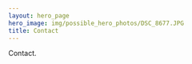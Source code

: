 ```yaml
---
layout: hero_page
hero_image: img/possible_hero_photos/DSC_8677.JPG
title: Contact
---
```

Contact.
